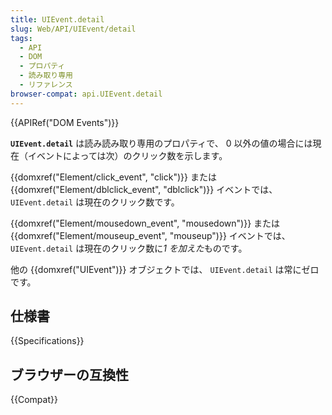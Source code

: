 ```yaml
---
title: UIEvent.detail
slug: Web/API/UIEvent/detail
tags:
  - API
  - DOM
  - プロパティ
  - 読み取り専用
  - リファレンス
browser-compat: api.UIEvent.detail
---
```

{{APIRef("DOM Events")}}

**`UIEvent.detail`** は読み読み取り専用のプロパティで、 0 以外の値の場合には現在（イベントによっては次）のクリック数を示します。

{{domxref("Element/click_event", "click")}} または {{domxref("Element/dblclick_event", "dblclick")}} イベントでは、 `UIEvent.detail` は現在のクリック数です。

{{domxref("Element/mousedown_event", "mousedown")}} または {{domxref("Element/mouseup_event", "mouseup")}} イベントでは、 `UIEvent.detail` は現在のクリック数に*1 を加えた*ものです。

他の {{domxref("UIEvent")}} オブジェクトでは、 `UIEvent.detail` は常にゼロです。

## 仕様書

{{Specifications}}

## ブラウザーの互換性

{{Compat}}
